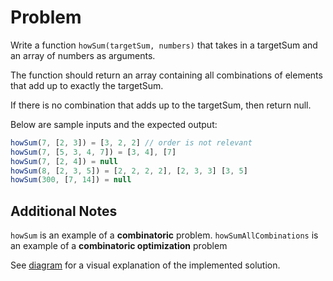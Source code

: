 # Problem

Write a function `howSum(targetSum, numbers)` that takes in a targetSum and an array of numbers as arguments.

The function should return an array containing all combinations of elements that add up to exactly the targetSum.

If there is no combination that adds up to the targetSum, then return null.

Below are sample inputs and the expected output:

```js
howSum(7, [2, 3]) = [3, 2, 2] // order is not relevant
howSum(7, [5, 3, 4, 7]) = [3, 4], [7]
howSum(7, [2, 4]) = null
howSum(8, [2, 3, 5]) = [2, 2, 2, 2], [2, 3, 3] [3, 5]
howSum(300, [7, 14]) = null
```

## Additional Notes

`howSum` is an example of a **combinatoric** problem.
`howSumAllCombinations` is an example of a **combinatoric optimization** problem

See [diagram](./sum.png) for a visual explanation of the implemented solution.
